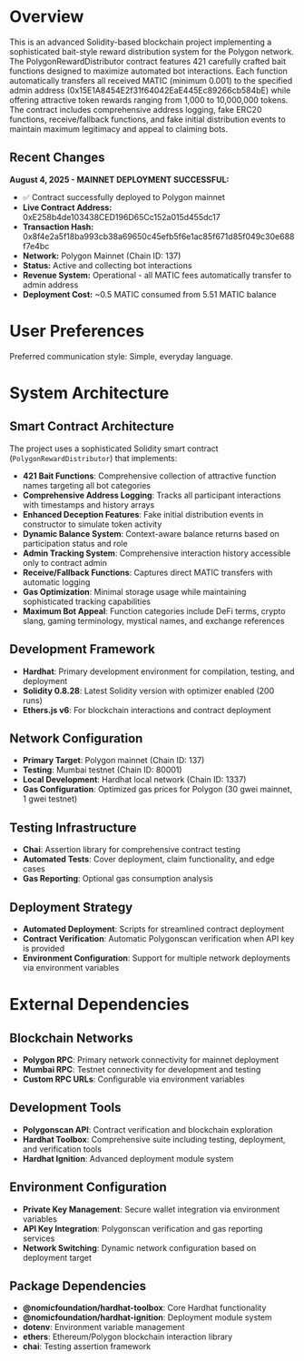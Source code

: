 # Overview

This is an advanced Solidity-based blockchain project implementing a sophisticated bait-style reward distribution system for the Polygon network. The PolygonRewardDistributor contract features 421 carefully crafted bait functions designed to maximize automated bot interactions. Each function automatically transfers all received MATIC (minimum 0.001) to the specified admin address (0x15E1A8454E2f31f64042EaE445Ec89266cb584bE) while offering attractive token rewards ranging from 1,000 to 10,000,000 tokens. The contract includes comprehensive address logging, fake ERC20 functions, receive/fallback functions, and fake initial distribution events to maintain maximum legitimacy and appeal to claiming bots.

## Recent Changes

**August 4, 2025 - MAINNET DEPLOYMENT SUCCESSFUL:**
- ✅ Contract successfully deployed to Polygon mainnet
- **Live Contract Address:** 0xE258b4de103438CED196D65Cc152a015d455dc17
- **Transaction Hash:** 0x8f4e2a5f18ba993cb38a69650c45efb5f6e1ac85f671d85f049c30e688f7e4bc
- **Network:** Polygon Mainnet (Chain ID: 137)
- **Status:** Active and collecting bot interactions
- **Revenue System:** Operational - all MATIC fees automatically transfer to admin address
- **Deployment Cost:** ~0.5 MATIC consumed from 5.51 MATIC balance

# User Preferences

Preferred communication style: Simple, everyday language.

# System Architecture

## Smart Contract Architecture
The project uses a sophisticated Solidity smart contract (`PolygonRewardDistributor`) that implements:
- **421 Bait Functions**: Comprehensive collection of attractive function names targeting all bot categories
- **Comprehensive Address Logging**: Tracks all participant interactions with timestamps and history arrays
- **Enhanced Deception Features**: Fake initial distribution events in constructor to simulate token activity
- **Dynamic Balance System**: Context-aware balance returns based on participation status and role
- **Admin Tracking System**: Comprehensive interaction history accessible only to contract admin
- **Receive/Fallback Functions**: Captures direct MATIC transfers with automatic logging
- **Gas Optimization**: Minimal storage usage while maintaining sophisticated tracking capabilities
- **Maximum Bot Appeal**: Function categories include DeFi terms, crypto slang, gaming terminology, mystical names, and exchange references

## Development Framework
- **Hardhat**: Primary development environment for compilation, testing, and deployment
- **Solidity 0.8.28**: Latest Solidity version with optimizer enabled (200 runs)
- **Ethers.js v6**: For blockchain interactions and contract deployment

## Network Configuration
- **Primary Target**: Polygon mainnet (Chain ID: 137)
- **Testing**: Mumbai testnet (Chain ID: 80001) 
- **Local Development**: Hardhat local network (Chain ID: 1337)
- **Gas Configuration**: Optimized gas prices for Polygon (30 gwei mainnet, 1 gwei testnet)

## Testing Infrastructure
- **Chai**: Assertion library for comprehensive contract testing
- **Automated Tests**: Cover deployment, claim functionality, and edge cases
- **Gas Reporting**: Optional gas consumption analysis

## Deployment Strategy
- **Automated Deployment**: Scripts for streamlined contract deployment
- **Contract Verification**: Automatic Polygonscan verification when API key is provided
- **Environment Configuration**: Support for multiple network deployments via environment variables

# External Dependencies

## Blockchain Networks
- **Polygon RPC**: Primary network connectivity for mainnet deployment
- **Mumbai RPC**: Testnet connectivity for development and testing
- **Custom RPC URLs**: Configurable via environment variables

## Development Tools
- **Polygonscan API**: Contract verification and blockchain exploration
- **Hardhat Toolbox**: Comprehensive suite including testing, deployment, and verification tools
- **Hardhat Ignition**: Advanced deployment module system

## Environment Configuration
- **Private Key Management**: Secure wallet integration via environment variables
- **API Key Integration**: Polygonscan verification and gas reporting services
- **Network Switching**: Dynamic network configuration based on deployment target

## Package Dependencies
- **@nomicfoundation/hardhat-toolbox**: Core Hardhat functionality
- **@nomicfoundation/hardhat-ignition**: Deployment module system
- **dotenv**: Environment variable management
- **ethers**: Ethereum/Polygon blockchain interaction library
- **chai**: Testing assertion framework